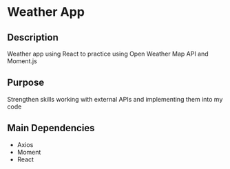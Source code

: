 # Weather App
## Description
Weather app using React to practice using Open Weather Map API and Moment.js
## Purpose
Strengthen skills working with external APIs and implementing them into my code
## Main Dependencies
- Axios
- Moment
- React
